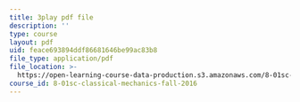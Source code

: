 ```yaml
---
title: 3play pdf file
description: ''
type: course
layout: pdf
uid: feace693894ddf86681646be99ac83b8
file_type: application/pdf
file_location: >-
  https://open-learning-course-data-production.s3.amazonaws.com/8-01sc-classical-mechanics-fall-2016/feace693894ddf86681646be99ac83b8_lkeX42KQjac.pdf
course_id: 8-01sc-classical-mechanics-fall-2016
---
```

